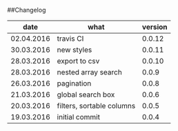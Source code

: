 ##Changelog

| date       |      what                 | version |
|------------|---------------------------|---------|
| 02.04.2016 | travis CI                 | 0.0.12  |
| 30.03.2016 | new styles                | 0.0.11  |
| 28.03.2016 | export to csv             | 0.0.10  |
| 28.03.2016 | nested array search       | 0.0.9   |
| 26.03.2016 | pagination                | 0.0.8   |
| 21.03.2016 | global search box         | 0.0.6   |
| 20.03.2016 | filters, sortable columns | 0.0.5   |
| 19.03.2016 | initial commit            | 0.0.4   |